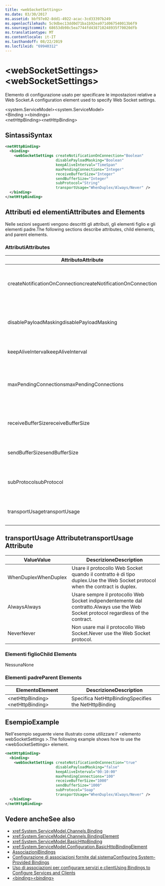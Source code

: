 ```yaml
---
title: <webSocketSettings>
ms.date: 03/30/2017
ms.assetid: bbf97e02-8dd1-4922-acac-3cd33397b249
ms.openlocfilehash: 5c9dbec13dd0d71ba1b92ea971d067540013b6f9
ms.sourcegitcommit: 68653db98c5ea7744fd438710248935f70020dfb
ms.translationtype: MT
ms.contentlocale: it-IT
ms.lasthandoff: 08/22/2019
ms.locfileid: "69940312"
---
```

# <a name="websocketsettings"></a><span data-ttu-id="05849-101">\<webSocketSettings></span><span class="sxs-lookup"><span data-stu-id="05849-101">\<webSocketSettings></span></span>
<span data-ttu-id="05849-102">Elemento di configurazione usato per specificare le impostazioni relative a Web Socket.</span><span class="sxs-lookup"><span data-stu-id="05849-102">A configuration element used to specify Web Socket settings.</span></span>  
  
<span data-ttu-id="05849-103">\<system.ServiceModel></span><span class="sxs-lookup"><span data-stu-id="05849-103">\<system.ServiceModel></span></span>  
<span data-ttu-id="05849-104">\<Binding ></span><span class="sxs-lookup"><span data-stu-id="05849-104">\<bindings></span></span>  
<span data-ttu-id="05849-105">\<netHttpBinding></span><span class="sxs-lookup"><span data-stu-id="05849-105">\<netHttpBinding></span></span>  
  
## <a name="syntax"></a><span data-ttu-id="05849-106">Sintassi</span><span class="sxs-lookup"><span data-stu-id="05849-106">Syntax</span></span>  
  
```xml  
<netHttpBinding>
  <binding>
    <webSocketSettings createNotificationOnConnection="Boolean"
                       disablePayloadMasking="Boolean"
                       keepAliveInterval="TimeSpan"
                       maxPendingConnections="Integer"
                       receiveBufferSize="Integer"
                       sendBufferSize="Integer"
                       subProtocol="String"
                       transportUsage="WhenDuplex/Always/Never" />
  </binding>
</netHttpBinding>
```  
  
## <a name="attributes-and-elements"></a><span data-ttu-id="05849-107">Attributi ed elementi</span><span class="sxs-lookup"><span data-stu-id="05849-107">Attributes and Elements</span></span>  
 <span data-ttu-id="05849-108">Nelle sezioni seguenti vengono descritti gli attributi, gli elementi figlio e gli elementi padre.</span><span class="sxs-lookup"><span data-stu-id="05849-108">The following sections describe attributes, child elements, and parent elements.</span></span>  
  
### <a name="attributes"></a><span data-ttu-id="05849-109">Attributi</span><span class="sxs-lookup"><span data-stu-id="05849-109">Attributes</span></span>  
  
|<span data-ttu-id="05849-110">Attributo</span><span class="sxs-lookup"><span data-stu-id="05849-110">Attribute</span></span>|<span data-ttu-id="05849-111">Descrizione</span><span class="sxs-lookup"><span data-stu-id="05849-111">Description</span></span>|  
|---------------|-----------------|  
|<span data-ttu-id="05849-112">createNotificationOnConnection</span><span class="sxs-lookup"><span data-stu-id="05849-112">createNotificationOnConnection</span></span>|<span data-ttu-id="05849-113">Specifica se una notifica viene inviata alla connessione.</span><span class="sxs-lookup"><span data-stu-id="05849-113">Specifies whether a notification is sent upon connection.</span></span>|  
|<span data-ttu-id="05849-114">disablePayloadMasking</span><span class="sxs-lookup"><span data-stu-id="05849-114">disablePayloadMasking</span></span>|<span data-ttu-id="05849-115">Specifica se il mascheramento di Web Socket è disabilitato.</span><span class="sxs-lookup"><span data-stu-id="05849-115">Specifies whether Web Socket masking is disabled.</span></span>|  
|<span data-ttu-id="05849-116">keepAliveInterval</span><span class="sxs-lookup"><span data-stu-id="05849-116">keepAliveInterval</span></span>|<span data-ttu-id="05849-117">Specifica l'intervallo keep-alive.</span><span class="sxs-lookup"><span data-stu-id="05849-117">Specifies the keep alive interval.</span></span>|  
|<span data-ttu-id="05849-118">maxPendingConnections</span><span class="sxs-lookup"><span data-stu-id="05849-118">maxPendingConnections</span></span>|<span data-ttu-id="05849-119">Specifica il numero massimo di connessioni in attesa dell'invio nel servizio.</span><span class="sxs-lookup"><span data-stu-id="05849-119">Specifies the maximum number of connections awaiting dispatch on the service.</span></span>|  
|<span data-ttu-id="05849-120">receiveBufferSize</span><span class="sxs-lookup"><span data-stu-id="05849-120">receiveBufferSize</span></span>|<span data-ttu-id="05849-121">Specifica le dimensioni del buffer di ricezione.</span><span class="sxs-lookup"><span data-stu-id="05849-121">Specifies the size of the receive buffer.</span></span>|  
|<span data-ttu-id="05849-122">sendBufferSize</span><span class="sxs-lookup"><span data-stu-id="05849-122">sendBufferSize</span></span>|<span data-ttu-id="05849-123">Specifica le dimensioni del buffer di invio.</span><span class="sxs-lookup"><span data-stu-id="05849-123">Specifies the size of the send buffer.</span></span>|  
|<span data-ttu-id="05849-124">subProtocol</span><span class="sxs-lookup"><span data-stu-id="05849-124">subProtocol</span></span>|<span data-ttu-id="05849-125">Specifica il sottoprotocollo Web Socket.</span><span class="sxs-lookup"><span data-stu-id="05849-125">Specifies the Web Socket subprotocol.</span></span>|  
|<span data-ttu-id="05849-126">transportUsage</span><span class="sxs-lookup"><span data-stu-id="05849-126">transportUsage</span></span>|<span data-ttu-id="05849-127">Specifica quando usare Web Sockets.</span><span class="sxs-lookup"><span data-stu-id="05849-127">Specifies when to use Web Sockets.</span></span>|  
  
## <a name="transportusage-attribute"></a><span data-ttu-id="05849-128">transportUsage Attribute</span><span class="sxs-lookup"><span data-stu-id="05849-128">transportUsage Attribute</span></span>  
  
|<span data-ttu-id="05849-129">Value</span><span class="sxs-lookup"><span data-stu-id="05849-129">Value</span></span>|<span data-ttu-id="05849-130">Descrizione</span><span class="sxs-lookup"><span data-stu-id="05849-130">Description</span></span>|  
|-----------|-----------------|  
|<span data-ttu-id="05849-131">WhenDuplex</span><span class="sxs-lookup"><span data-stu-id="05849-131">WhenDuplex</span></span>|<span data-ttu-id="05849-132">Usare il protocollo Web Socket quando il contratto è di tipo duplex.</span><span class="sxs-lookup"><span data-stu-id="05849-132">Use the Web Socket protocol when the contract is duplex.</span></span>|  
|<span data-ttu-id="05849-133">Always</span><span class="sxs-lookup"><span data-stu-id="05849-133">Always</span></span>|<span data-ttu-id="05849-134">Usare sempre il protocollo Web Socket indipendentemente dal contratto.</span><span class="sxs-lookup"><span data-stu-id="05849-134">Always use the Web Socket protocol regardless of the contract.</span></span>|  
|<span data-ttu-id="05849-135">Never</span><span class="sxs-lookup"><span data-stu-id="05849-135">Never</span></span>|<span data-ttu-id="05849-136">Non usare mai il protocollo Web Socket.</span><span class="sxs-lookup"><span data-stu-id="05849-136">Never use the Web Socket protocol.</span></span>|  
  
### <a name="child-elements"></a><span data-ttu-id="05849-137">Elementi figlio</span><span class="sxs-lookup"><span data-stu-id="05849-137">Child Elements</span></span>  
 <span data-ttu-id="05849-138">Nessuna</span><span class="sxs-lookup"><span data-stu-id="05849-138">None</span></span>  
  
### <a name="parent-elements"></a><span data-ttu-id="05849-139">Elementi padre</span><span class="sxs-lookup"><span data-stu-id="05849-139">Parent Elements</span></span>  
  
|<span data-ttu-id="05849-140">Elemento</span><span class="sxs-lookup"><span data-stu-id="05849-140">Element</span></span>|<span data-ttu-id="05849-141">Descrizione</span><span class="sxs-lookup"><span data-stu-id="05849-141">Description</span></span>|  
|-------------|-----------------|  
|<span data-ttu-id="05849-142">\<netHttpBinding></span><span class="sxs-lookup"><span data-stu-id="05849-142">\<netHttpBinding></span></span>|<span data-ttu-id="05849-143">Specifica NetHttpBinding</span><span class="sxs-lookup"><span data-stu-id="05849-143">Specifies the NetHttpBinding</span></span>|  
  
## <a name="example"></a><span data-ttu-id="05849-144">Esempio</span><span class="sxs-lookup"><span data-stu-id="05849-144">Example</span></span>  
 <span data-ttu-id="05849-145">Nell'esempio seguente viene illustrato come utilizzare l' \<elemento webSocketSettings >.</span><span class="sxs-lookup"><span data-stu-id="05849-145">The following example shows how to use the \<webSocketSettings> element.</span></span>  
  
```xml  
<netHttpBinding>
  <binding>
    <webSocketSettings createNotificationOnConnection="true"
                       disablePayloadMasking="false"
                       keepAliveInterval="00:10:00"
                       maxPendingConnections="100"
                       receiveBufferSize="1000"
                       sendBufferSize="1000"
                       subProtocol="Soap"
                       transportUsage="WhenDuplex/Always/Never" />
  </binding>
</netHttpBinding>
```  
  
## <a name="see-also"></a><span data-ttu-id="05849-146">Vedere anche</span><span class="sxs-lookup"><span data-stu-id="05849-146">See also</span></span>

- <xref:System.ServiceModel.Channels.Binding>
- <xref:System.ServiceModel.Channels.BindingElement>
- <xref:System.ServiceModel.BasicHttpBinding>
- <xref:System.ServiceModel.Configuration.BasicHttpBindingElement>
- [<span data-ttu-id="05849-147">Associazioni</span><span class="sxs-lookup"><span data-stu-id="05849-147">Bindings</span></span>](../../../wcf/bindings.md)
- [<span data-ttu-id="05849-148">Configurazione di associazioni fornite dal sistema</span><span class="sxs-lookup"><span data-stu-id="05849-148">Configuring System-Provided Bindings</span></span>](../../../wcf/feature-details/configuring-system-provided-bindings.md)
- [<span data-ttu-id="05849-149">Uso di associazioni per configurare servizi e client</span><span class="sxs-lookup"><span data-stu-id="05849-149">Using Bindings to Configure Services and Clients</span></span>](../../../wcf/using-bindings-to-configure-services-and-clients.md)
- [<span data-ttu-id="05849-150">\<binding></span><span class="sxs-lookup"><span data-stu-id="05849-150">\<binding></span></span>](../../../misc/binding.md)
